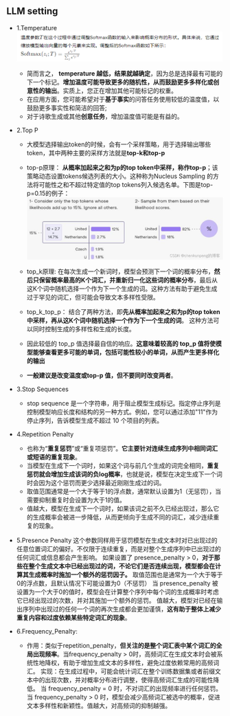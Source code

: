 ## LLM setting
- 1.Temperature
![alt text](image.png)
  - 简而言之， **temperature 越低，结果就越确定**，因为总是选择最有可能的下一个标记。**增加温度可能导致更多的随机性，从而鼓励更多多样化或创意性的输出**。实质上，您正在增加其他可能标记的权重。
   - 在应用方面，您可能希望对于**基于事实**的问答任务使用较低的温度值，以鼓励更多事实性和简洁的回答;
   - 对于诗歌生成或其他**创意任务**，增加温度值可能是有益的。
  

- 2.Top P 
  - 大模型选择输出token的时候，会有一个采样策略，用于选择输出哪些token，其中两种主要的采样方法就是**top-k和top-p**

  - top-p原理：
    **从概率加起来之和为p的top token中采样，称作top-p**；该策略动态设置tokens候选列表的大小。这种称为Nucleus Sampling 的方法将可能性之和不超过特定值的top tokens列入候选名单。下图是top-p=0.15的例子：
    ![alt text](8777dba665ee4a699b7a0e244cc26af4.png)
  - top_k原理:
   在每次生成一个新词时，模型会预测下一个词的概率分布，**然后只保留概率最高的K个词汇，并重新归一化这些词的概率分布**，最后从这K个词中随机选择一个作为下一个生成的词。这种方法有助于避免生成过于罕见的词汇，但可能会导致文本多样性受限。
  - top_k_top_p：
    结合了两种方法，即**先从概率加起来之和为p的top token中采样，再从这K个词中随机选择一个作为下一个生成的词**。
    这种方法可以同时控制生成的多样性和生成的长度。

  - 因此较低的 top_p 值选择最自信的响应。**这意味着较高的 top_p 值将使模型能够查看更多可能的单词，包括可能性较小的单词，从而产生更多样化的输出**
  - **一般建议是改变温度或top-p 值，但不要同时改变两者**。

- 3.Stop Sequences 
  - stop sequence 是一个字符串，用于阻止模型生成标记。指定停止序列是控制模型响应长度和结构的另一种方式。例如，您可以通过添加"11"作为停止序列，告诉模型生成不超过 10 个项目的列表。
- 4.Repetition Penalty
    - 也称为“**重复惩罚**”或“重复项惩罚”。**它主要针对连续生成序列中相同词汇或短语的重复现象**。
    - 当模型在生成下一个词时，如果这个词与前几个生成的词完全相同，**重复惩罚就会增加生成该词的负log概率**，也就是说，模型在决定生成下一个词时会因为这个惩罚而更少选择最近刚刚生成过的词。
    - 取值范围通常是一个大于等于1的浮点数，通常默认设置为1（无惩罚），当需要抑制重复时会设置为大于1的值。
    - 值越大，模型在生成下一个词时，如果该词之前不久已经出现过，那么它的生成概率会被进一步降低，从而更倾向于生成不同的词汇，减少连续重复的现象。
- 5.Presence Penalty
    这个参数同样用于惩罚模型在生成文本时对已出现过的任意位置词汇的偏好。不仅限于连续重复，而是对整个生成序列中已出现过的任何词汇或信息都会产生影响。
    如果设置了 presence_penalty > 0，**对于那些在整个生成文本中已经出现过的词，不论它们是否连续出现，模型都会在计算其生成概率时施加一个额外的惩罚因子。**
    取值范围也是通常为一个大于等于0的浮点数，且默认情况下可能设置为0（不惩罚）
    当 presence_penalty 被设置为一个大于0的值时，模型会在计算整个序列中每个词的生成概率时考虑它已经出现过的次数，并对其施加一个额外的惩罚。
    值越大，模型对已经在输出序列中出现过的任何一个词的再次生成都会更加谨慎，**这有助于整体上减少重复内容和过度依赖某些特定词汇的现象**。

- 6.Frequency_Penalty:
    - 作用：类似于repetition_penalty，**但关注的是整个词汇表中某个词汇的全局出现频率**。当frequency_penalty > 0时，高频词汇在生成文本时会被系统性地降权，有助于增加生成文本的多样性，避免过度依赖常用的高频词汇。
    实现：在生成过程中，可能会统计词汇在整个训练数据集或者前缀文本中的出现次数，并对概率分布进行调整，使得高频词汇生成的可能性降低。
    当 frequency_penalty = 0 时，不对词汇的出现频率进行任何惩罚。
    当 frequency_penalty > 0 时，模型会减少高频词汇被选中的概率，促进文本多样性和新颖性。值越大，对高频词的抑制越强。




